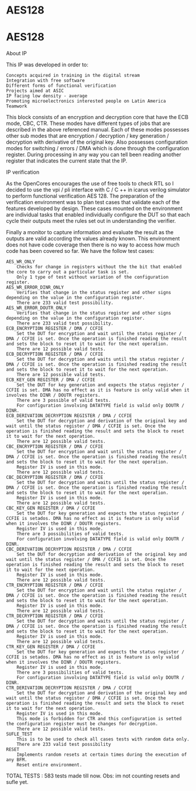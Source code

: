 # AES128

# AES128


 About IP

This IP was developed in order to:

    Concepts acquired in training in the digital stream
    Integration with free software
    Different forms of functional verification
    Projects aimed at ASIC
    IP facing low density - average
    Promoting microelectronics interested people on Latin America
    Teamwork

This block consists of an encryption and decryption core that have the ECB mode, CBC, CTR. These modes have different types of jobs that are described in the above referenced manual. Each of these modes possesses other sub modes that are encryption / decryption / key generation / decryption with derivative of the original key. Also possesses configuration modes for switching / errors / DMA which is done through the configuration register. During processing in any way you can tell been reading another register that indicates the current state that the IP. 


 IP verification

As the OpenCores encourages the use of free tools to check RTL so I decided to use the vpi / pli interface with C / C ++ in icarus verilog simulator to perform functional verification AES 128. The preparation of the verification environment was to plan test cases that validate each of the features developed by design. These cases mounted on the environment are individual tasks that enabled individually configure the DUT so that each cycle their outputs meet the rules set out in understanding the verifier.

Finally a monitor to capture information and evaluate the result as the outputs are valid according the values already known. This environment does not have code coverage then there is no way to access how much code has been covered so far. We have the follow test cases:

    AES_WR_ONLY
        Checks for change in registers without the the bit that enabled the core to carry out a particular task is set.
        Only 1 type of test without variation of the configuration register.
    AES_WR_ERROR_DINR_ONLY
        Verifies that change in the status register and other signs depending on the value in the configuration register.
        There are 233 valid test possibility.
    AES_WR_ERROR_DOUTR_ONLY
        Verifies that change in the status register and other signs depending on the value in the configuration register.
        There are 233 valid test possibility.
    ECB_ENCRYPTION REGISTER / DMA / CCFIE
        Set the DUT for encryption and wait until the status register / DMA / CCFIE is set. Once the operation is finished reading the result and sets the block to reset it to wait for the next operation.
        There are 12 possible valid tests.
    ECB_DECRYPTION REGISTER / DMA / CCFIE
        Set the DUT for decryption and waits until the status register / DMA / CCFIE is set. Once the operation is finished reading the result and sets the block to reset it to wait for the next operation.
        There are 12 possible valid tests.
    ECB_KEY_GEN REGISTER / DMA / CCFIE
        Set the DUT for key generation and expects the status register / CCFIE is set. DMA has no effect as it is feature is only valid when it involves the DINR / DOUTR registers.
        There are 3 possible of valid tests.
        For configuration involving DATATYPE field is valid only DOUTR / DINR.
    ECB_DERIVATION_DECRYPTION REGISTER / DMA / CCFIE
        Set the DUT for decryption and derivation of the original key and wait until the status register / DMA / CCFIE is set. Once the operation is finished reading the result and sets the block to reset it to wait for the next operation.
        There are 12 possible valid tests.
    CBC_ENCRYPTION REGISTER / DMA / CCFIE
        Set the DUT for encryption and wait until the status register / DMA / CCFIE is set. Once the operation is finished reading the result and sets the block to reset it to wait for the next operation.
        Register IV is used in this mode.
        There are 12 possible valid tests.
    CBC_DECRYPTION REGISTER / DMA / CCFIE
        Set the DUT for decryption and waits until the status register / DMA / CCFIE is set. Once the operation is finished reading the result and sets the block to reset it to wait for the next operation.
        Register IV is used in this mode.
        There are 12 possible valid tests.
    CBC_KEY_GEN REGISTER / DMA / CCFIE
        Set the DUT for key generation and expects the status register / CCFIE is setados. DMA has no effect as it is feature is only valid when it involves the DINR / DOUTR registers.
        Register IV is used in this mode.
        There are 3 possibilities of valid tests.
        For configuration involving DATATYPE field is valid only DOUTR / DINR.
    CBC_DERIVATION_DECRYPTION REGISTER / DMA / CCFIE
        Set the DUT for decryption and derivation of the original key and wait until the status register / DMA / CCFIE is set. Once the operation is finished reading the result and sets the block to reset it to wait for the next operation.
        Register IV is used in this mode.
        There are 12 possible valid tests.
    CTR_ENCRYPTION REGISTER / DMA / CCFIE
        Set the DUT for encryption and wait until the status register / DMA / CCFIE is set. Once the operation is finished reading the result and sets the block to reset it to wait for the next operation.
        Register IV is used in this mode.
        There are 12 possible valid tests.
    CTR_DECRYPTION REGISTER / DMA / CCFIE
        Set the DUT for decryption and waits until the status register / DMA / CCFIE is set. Once the operation is finished reading the result and sets the block to reset it to wait for the next operation.
        Register IV is used in this mode.
        There are 12 possible valid tests.
    CTR_KEY_GEN REGISTER / DMA / CCFIE
        Set the DUT for key generation and expects the status register / CCFIE is setados. DMA has no effect as it is feature is only valid when it involves the DINR / DOUTR registers.
        Register IV is used in this mode.
        There are 3 possibilities of valid tests.
        For configuration involving DATATYPE field is valid only DOUTR / DINR.
    CTR_DERIVATION_DECRYPTION REGISTER / DMA / CCFIE
        Set the DUT for decryption and derivation of the original key and wait until the status register / DMA / CCFIE is set. Once the operation is finished reading the result and sets the block to reset it to wait for the next operation.
        Register IV is used in this mode.
        This mode is forbidden for CTR and this configuration is setted the configuration register must be changes for decryption.
        There are 12 possible valid tests.
    SUFLE_TEST
        This is to be used to check all cases tests with random data only.
        There are 233 valid test possibility
    RESET
        Implements random resets at certain times during the execution of any BFM.
        Reset entire environment.

TOTAL TESTS :
583 tests made till now. Obs: im not counting resets and sufle yet.
